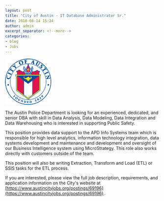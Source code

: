 ```yaml
---
layout: post
title: "City of Austin - IT Database Administrator Sr."
date: 2018-08-14 15:24
author: admin
excerpt_separator: <!--more-->
categories:
- blog
- Jobs
---
```


<img src="/assets/img/blog/city_of_austin.png" alt="city of austin" width="150px"/>

The Austin Police Department is looking for an experienced, dedicated, and senior DBA with skill in Data Analysis, Data Modeling, Data Integration and Data Warehousing who is interested in supporting Public Safety.

This position provides data support to the APD Info Systems team which is responsible for high level analytics, information technology integration, data
systems development and maintenance and development and oversight of our Business Intelligence system using MicroStrategy. This role also works directly with customers outside of the team.

This position will also be writing Extraction, Transform and Load (ETL) or SSIS tasks for the ETL process.

If you are interested, please view the full job description, requirements, and application information on the City's website at  [https://www.austincityjobs.org/postings/69196](https://www.austincityjobs.org/postings/69196).
